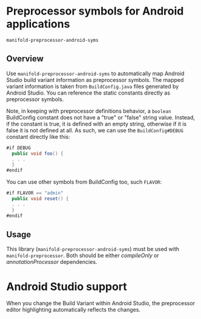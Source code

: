 # Preprocessor symbols for Android applications

`manifold-preprocessor-android-syms`

## Overview

Use `manifold-preprocessor-android-syms` to automatically map Android Studio build variant information as preprocessor
symbols. The mapped variant information is taken from `BuildConfig.java` files generated by Android Studio. You can
reference the static constants directly as preprocessor symbols.

Note, in keeping with preprocessor definitions behavior, a `boolean` BuildConfig constant does not have a "true" or
"false" string value. Instead, if the constant is true, it is defined with an empty string, otherwise if it is false it
is not defined at all. As such, we can use the `BuildConfig#DEBUG` constant directly like this:

```java
#if DEBUG
  public void foo() {
  . . .
  }
#endif
```

You can use other symbols from BuildConfig too, such `FLAVOR`:

```java
#if FLAVOR == "admin"
  public void reset() {
  . . .
  }
#endif
```

## Usage

This library (`manifold-preprocessor-android-syms`) must be used with `manifold-preprocessor`. Both should be either
*compileOnly* or *annotationProcessor* dependencies.

# Android Studio support

When you change the Build Variant within Android Studio, the preprocessor editor highlighting automatically reflects the
changes.
